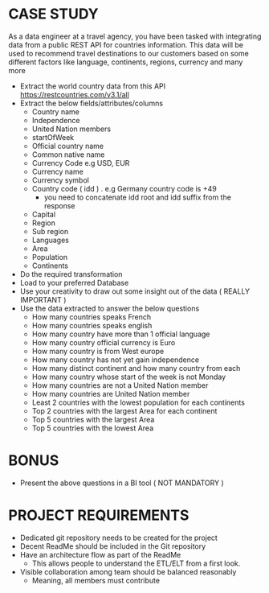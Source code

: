 # CASE STUDY

As a data engineer at a travel agency, you have been tasked with integrating data from a public REST API for countries information. This data will be used to recommend travel destinations to our customers based on some different factors like language, continents, regions, currency and many more

- Extract the world country data from this API https://restcountries.com/v3.1/all
- Extract the below fields/attributes/columns
  - Country name
  - Independence
  - United Nation members
  - startOfWeek
  - Official country name
  - Common native name
  - Currency Code e.g USD, EUR
  - Currency name
  - Currency symbol
  - Country code ( idd ) . e.g Germany country code is +49
    - you need to concatenate idd root and idd suffix from the response
  - Capital
  - Region
  - Sub region
  - Languages
  - Area
  - Population
  - Continents
- Do the required transformation
- Load to your preferred Database
- Use your creativity to draw out some insight out of the data ( REALLY IMPORTANT )
- Use the data extracted to answer the below questions
  - How many countries speaks French
  - How many countries speaks english
  - How many country have more than 1 official language 
  - How many country official currency is Euro
  - How many country is from West europe
  - How many country has not yet gain independence
  - How many distinct continent and how many country from each
  - How many country whose start of the week is not Monday
  - How many countries are not a United Nation member
  - How many countries are United Nation member
  - Least 2 countries with the lowest population for each continents
  - Top 2 countries with the largest Area for each continent
  - Top 5 countries with the largest Area
  - Top 5 countries with the lowest Area

# BONUS
- Present the above questions in a BI tool ( NOT MANDATORY )

# PROJECT REQUIREMENTS
- Dedicated git repository needs to be created for the project
- Decent ReadMe should be included in the Git repository
- Have an architecture flow as part of the ReadMe 
  - This allows people to understand the ETL/ELT from a first look.
- Visible collaboration among team should be balanced reasonably 
  - Meaning, all members must contribute




